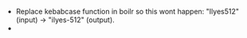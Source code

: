 - Replace kebabcase function in boilr so this wont happen: "Ilyes512" (input) -> "ilyes-512" (output).
- 
